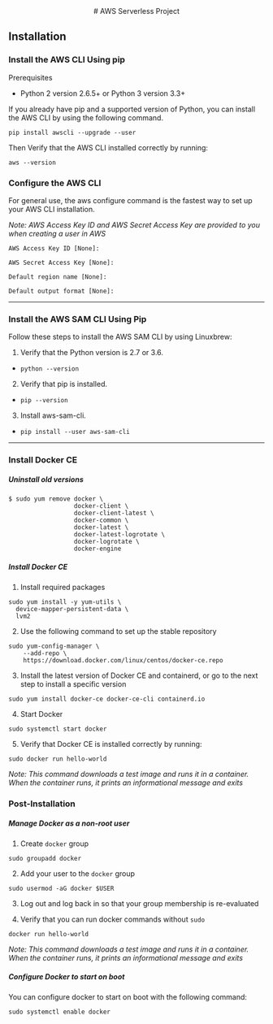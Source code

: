 <center># AWS Serverless Project</center>

## Installation

### Install the AWS CLI Using pip

Prerequisites

  - Python 2 version 2.6.5+ or Python 3 version 3.3+

If you already have pip and a supported version of Python, you can install the AWS CLI by using the following command.

`pip install awscli --upgrade --user`

Then Verify that the AWS CLI installed correctly by running:

`aws --version`

### Configure the AWS CLI

For general use, the aws configure command is the fastest way to set up your AWS CLI installation.

*Note: AWS Access Key ID and AWS Secret Access Key are provided to you when creating a user in AWS*

```
AWS Access Key ID [None]:

AWS Secret Access Key [None]:

Default region name [None]:

Default output format [None]:
```

---


### Install the AWS SAM CLI Using Pip

Follow these steps to install the AWS SAM CLI by using Linuxbrew:

1. Verify that the Python version is 2.7 or 3.6.

* `python --version`

2. Verify that pip is installed.

* `pip --version`

3. Install aws-sam-cli.

* `pip install --user aws-sam-cli`


---

### Install Docker CE

##### Uninstall old versions

```
$ sudo yum remove docker \
                  docker-client \
                  docker-client-latest \
                  docker-common \
                  docker-latest \
                  docker-latest-logrotate \
                  docker-logrotate \
                  docker-engine

```

##### Install Docker CE

1. Install required packages

```
sudo yum install -y yum-utils \
  device-mapper-persistent-data \
  lvm2
```

2. Use the following command to set up the stable repository

```
sudo yum-config-manager \
    --add-repo \
    https://download.docker.com/linux/centos/docker-ce.repo
```

3. Install the latest version of Docker CE and containerd, or go to the next step to install a specific version

```
sudo yum install docker-ce docker-ce-cli containerd.io
```

4. Start Docker

```
sudo systemctl start docker
```

5. Verify that Docker CE is installed correctly by running:

```
sudo docker run hello-world
```

*Note: This command downloads a test image and runs it in a container. When the container runs, it prints an informational message and exits*

### Post-Installation

##### Manage Docker as a non-root user

1. Create `docker` group

```
sudo groupadd docker
```

2. Add your user to the `docker` group

```
sudo usermod -aG docker $USER
```

3. Log out and log back in so that your group membership is re-evaluated

4. Verify that you can run docker commands without `sudo`

```
docker run hello-world
```

*Note: This command downloads a test image and runs it in a container. When the container runs, it prints an informational message and exits*

##### Configure Docker to start on boot

You can configure docker to start on boot with the following command:

```
sudo systemctl enable docker
```
